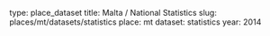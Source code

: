 type: place_dataset
title: Malta / National Statistics
slug: places/mt/datasets/statistics
place: mt
dataset: statistics
year: 2014
